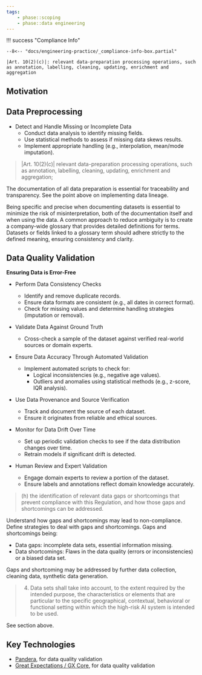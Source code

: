 ```yaml
---
tags:
    - phase::scoping
    - phase::data engineering
---
```


!!! success "Compliance Info"

    --8<-- "docs/engineering-practice/_compliance-info-box.partial"

    |Art. 10(2)(c)|: relevant data-preparation processing operations, such as annotation, labelling, cleaning, updating, enrichment and aggregation

## Motivation

## Data Preprocessing

- Detect and Handle Missing or Incomplete Data
    -   Conduct data analysis to identify missing fields.
    -   Use statistical methods to assess if missing data skews results.
    -   Implement appropriate handling (e.g., interpolation, mean/mode imputation).

> |Art. 10(2)(c)| relevant data-preparation processing operations, such as annotation, labelling, cleaning, updating, enrichment and aggregation;

The documentation of all data preparation is essential for traceability and transparency. See the point above on implementing data lineage.

Being specific and precise when documenting datasets is essential to minimize the risk of misinterpretation, both of the documentation itself and when using the data. A common approach to reduce ambiguity is to create a company-wide glossary that provides detailed definitions for terms. Datasets or fields linked to a glossary term should adhere strictly to the defined meaning, ensuring consistency and clarity.

## Data Quality Validation

**Ensuring Data is Error-Free**

-   Perform Data Consistency Checks
    -   Identify and remove duplicate records.
    -   Ensure data formats are consistent (e.g., all dates in correct format).
    -   Check for missing values and determine handling strategies (imputation or removal).

-   Validate Data Against Ground Truth
    -   Cross-check a sample of the dataset against verified real-world sources or domain experts.

-   Ensure Data Accuracy Through Automated Validation
    -   Implement automated scripts to check for:
        -   Logical inconsistencies (e.g., negative age values).
        -   Outliers and anomalies using statistical methods (e.g., z-score, IQR analysis).

-   Use Data Provenance and Source Verification
    -   Track and document the source of each dataset.
    -   Ensure it originates from reliable and ethical sources.

-   Monitor for Data Drift Over Time
    -   Set up periodic validation checks to see if the data distribution changes over time.
    -   Retrain models if significant drift is detected.

-   Human Review and Expert Validation
    -   Engage domain experts to review a portion of the dataset.
    -   Ensure labels and annotations reflect domain knowledge accurately.

> (h) the identification of relevant data gaps or shortcomings that prevent compliance with this Regulation, and how those gaps and shortcomings can be addressed.

Understand how gaps and shortcomings may lead to non-compliance. Define strategies to deal with gaps and shortcomings. Gaps and shortcomings being:

-   Data gaps: incomplete data sets, essential information missing.
-   Data shortcomings: Flaws in the data quality (errors or inconsistencies) or a biased data set.

Gaps and shortcoming may be addressed by further data collection, cleaning data, synthetic data generation.

> 4. Data sets shall take into account, to the extent required by the intended purpose, the characteristics or elements that are particular to the specific geographical, contextual, behavioral or functional setting within which the high-risk AI system is intended to be used.

See section above.

## Key Technologies

-   [Pandera](https://pandera.readthedocs.io/en/stable/), for data quality validation
-   [Great Expectations / GX Core](https://docs.greatexpectations.io/docs/core/introduction/), for data quality validation
